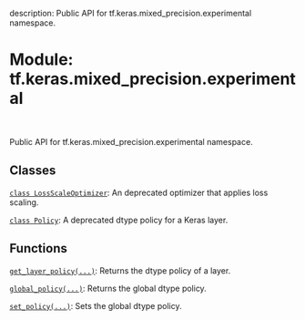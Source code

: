description: Public API for tf.keras.mixed_precision.experimental namespace.

<div itemscope itemtype="http://developers.google.com/ReferenceObject">
<meta itemprop="name" content="tf.keras.mixed_precision.experimental" />
<meta itemprop="path" content="Stable" />
</div>

# Module: tf.keras.mixed_precision.experimental

<!-- Insert buttons and diff -->

<table class="tfo-notebook-buttons tfo-api nocontent" align="left">

</table>



Public API for tf.keras.mixed_precision.experimental namespace.



## Classes

[`class LossScaleOptimizer`](../../../tf/keras/mixed_precision/experimental/LossScaleOptimizer.md): An deprecated optimizer that applies loss scaling.

[`class Policy`](../../../tf/keras/mixed_precision/experimental/Policy.md): A deprecated dtype policy for a Keras layer.

## Functions

[`get_layer_policy(...)`](../../../tf/keras/mixed_precision/experimental/get_layer_policy.md): Returns the dtype policy of a layer.

[`global_policy(...)`](../../../tf/keras/mixed_precision/global_policy.md): Returns the global dtype policy.

[`set_policy(...)`](../../../tf/keras/mixed_precision/set_global_policy.md): Sets the global dtype policy.

